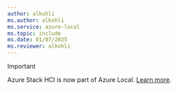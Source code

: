 ```yaml
---
author: alkohli
ms.author: alkohli
ms.service: azure-local
ms.topic: include
ms.date: 01/07/2025
ms.reviewer: alkohli
---
```


> [!IMPORTANT]
> Azure Stack HCI is now part of Azure Local. [Learn more](https://aka.ms/azloc-promo).